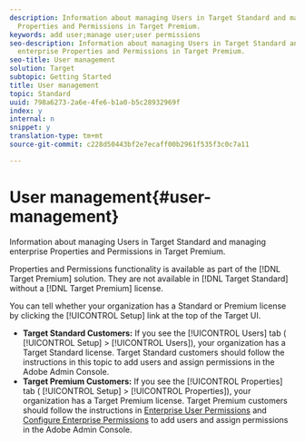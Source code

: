 ```yaml
---
description: Information about managing Users in Target Standard and managing enterprise
  Properties and Permissions in Target Premium.
keywords: add user;manage user;user permissions
seo-description: Information about managing Users in Target Standard and managing
  enterprise Properties and Permissions in Target Premium.
seo-title: User management
solution: Target
subtopic: Getting Started
title: User management
topic: Standard
uuid: 798a6273-2a6e-4fe6-b1a0-b5c28932969f
index: y
internal: n
snippet: y
translation-type: tm+mt
source-git-commit: c228d50443bf2e7ecaff00b2961f535f3c0c7a11

---
```



# User management{#user-management}

Information about managing Users in Target Standard and managing enterprise Properties and Permissions in Target Premium.

Properties and Permissions functionality is available as part of the [!DNL Target Premium] solution. They are not available in [!DNL Target Standard] without a [!DNL Target Premium] license.

You can tell whether your organization has a Standard or Premium license by clicking the [!UICONTROL Setup] link at the top of the Target UI.

* **Target Standard Customers:** If you see the [!UICONTROL Users] tab ( [!UICONTROL Setup] > [!UICONTROL Users]), your organization has a Target Standard license. Target Standard customers should follow the instructions in this topic to add users and assign permissions in the Adobe Admin Console.
* **Target Premium Customers:** If you see the [!UICONTROL Properties] tab ( [!UICONTROL Setup] > [!UICONTROL Properties]), your organization has a Target Premium license. Target Premium customers should follow the instructions in [Enterprise User Permissions](../../administrating-target/c-user-management/property-channel/property-channel.md#concept_E396B16FA2024ADBA27BC056138F9838) and [Configure Enterprise Permissions](../../administrating-target/c-user-management/property-channel/properties-overview.md#concept_22F2855DBF0D4754B9460F5D68749C71) to add users and assign permissions in the Adobe Admin Console.

